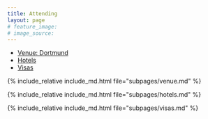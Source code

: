 ```yaml
---
title: Attending
layout: page
# feature_image: 
# image_source: 
---
```


<ul class="nav nav-tabs nav-justified">
  <li role="presentation" class="active"><a href="#venue">Venue: Dortmund</a></li>
  <li role="presentation"><a href="#hotels">Hotels</a></li>
  <li role="presentation"><a href="#visas">Visas</a></li>
</ul>

<div class="tab-content">
<div role="tabpanel" class="tab-pane active" id="venue">

  {% include_relative include_md.html file="subpages/venue.md" %}

</div>

<div role="tabpanel" class="tab-pane" id="hotels">

  {% include_relative include_md.html file="subpages/hotels.md" %}

</div>

<div role="tabpanel" class="tab-pane" id="visas">

  {% include_relative include_md.html file="subpages/visas.md" %}

</div>

</div>

<script>
$(function(){
  
  let url = location.href.replace(/\/$/, "");
 
  if (location.hash) {
    const hash = url.split('#');
    $('.nav-tabs li a[href="#'+hash[1]+'"]').tab('show');
    //url = location.href.replace(/\/#/, '#');
    url += '/';
    history.replaceState(null, null, url);
    setTimeout(() => {
      var t = $(document.getElementById(hash[1]));
      if (t.length > 0){
        $(window).scrollTop(t.first().offset().top);
      } else {
        $(window).scrollTop(0);
      }
    }, 400);
  } 
   
  $('.nav-tabs li a').on('click', function(e) {
    e.preventDefault();
    $(this).tab('show');
    let newUrl;
    const hash = $(this).attr('href');
    newUrl = url.split('#')[0];
    if(hash != '#venue') {
      newUrl +=  '/' + hash + '/';
    }
    history.replaceState(null, null, newUrl);
  });

  $('a.link-to-tab').on('click', function() {
    let hash = $(this).attr('href');
    newUrl = url.split('#')[0];
    if(hash != '#venue') {
      newUrl += '/' + hash + '/';
    }
    history.replaceState(null, null, newUrl);
    hash = hash.split('#');
    $('.nav-tabs li a[href="#'+hash[1]+'"]').tab('show');
    setTimeout(() => {
      var t = $(document.getElementById(hash[1]));
      if (t.length > 0){
        $(window).scrollTop(t.first().offset().top);
      } else {
        $(window).scrollTop(0);
      }
    }, 400);
    return false;
  });
});
</script>

